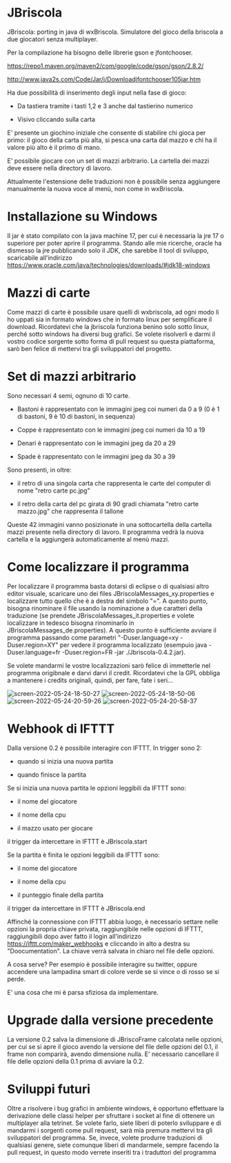 # JBriscola
JBriscola: porting in java di wxBriscola. Simulatore del gioco della briscola a due giocatori senza multiplayer.

Per la compilazione ha bisogno delle librerie gson e jfontchooser.

https://repo1.maven.org/maven2/com/google/code/gson/gson/2.8.2/

http://www.java2s.com/Code/Jar/j/Downloadjfontchooser105jar.htm

Ha due possibilità di inserimento degli input nella fase di gioco:

- Da tastiera tramite i tasti 1,2 e 3 anche dal tastierino numerico

- Visivo cliccando sulla carta


E' presente  un giochino iniziale che consente di stabilire chi gioca per primo: il gioco della carta più alta, si pesca una carta dal mazzo e chi ha il valore più alto è il primo di mano.

E' possibile giocare con un set di mazzi arbitrario. La cartella dei mazzi deve essere nella directory di lavoro.

Attualmente l'estensione delle traduzioni non è possibile senza aggiungere manualmente la nuova voce al menù, non come in wxBriscola.

# Installazione su Windows
Il jar è stato compilato con la java machine 17, per cui è necessaria la jre 17 o superiore per poter aprire il programma.
Stando alle mie ricerche, oracle ha dismesso la jre pubblicando solo il JDK, che sarebbe il tool di sviluppo, scaricabile all'indirizzo https://www.oracle.com/java/technologies/downloads/#jdk18-windows

# Mazzi di carte
Come mazzi di carte è possibile usare quelli di wxbriscola, ad ogni modo li ho uppati sia in formato windows che in formato linux per semplificare il download.
Ricordatevi che la jbriscola funziona benino solo sotto linux, perché sotto windows ha diversi bug grafici.
Se volete risolverli e darmi il vostro codice sorgente sotto forma di pull request su questa piattaforma, sarò ben felice di mettervi tra gli sviluppatori del progetto.

# Set di mazzi arbitrario
Sono necessari 4 semi, ognuno di 10 carte.
- Bastoni è rappresentato con le immagini jpeg coi numeri da 0 a 9 (0 è 1 di bastoni, 9 è 10 di bastoni, in sequenza)

- Coppe è rappresentato con le immagini jpeg coi numeri da 10 a 19

- Denari è rappresentato con le immagini jpeg da 20 a 29

- Spade è rappresentato con le immagini jpeg da 30 a 39

Sono presenti, in oltre:
- il retro di una singola carta che rappresenta le carte del computer di nome "retro carte pc.jpg"

- il retro della carta del pc girata di 90 gradi chiamata "retro carte mazzo.jpg" che rappresenta il tallone

Queste 42 immagini vanno posizionate in una sottocartella della cartella mazzi presente nella directory di lavoro.
Il programma vedrà la nuova cartella e la aggiungerà automaticamente al menù mazzi.

# Come localizzare il programma

Per localizzare il programma basta dotarsi di eclipse o di qualsiasi altro editor visuale, scaricare uno dei files JBriscolaMessages_xy.properties e localizzare tutto quello che è a destra del simbolo "=".
A questo punto, bisogna rinominare il file usando la nominazione a due caratteri della traduzione (se prendete JBriscolaMessages_it.properties e volete localizzare in tedesco bisogna rinominarlo in JBriscolaMessages_de.properties).
A questo punto è sufficiente avviare il programma passando come parametri "-Duser.language=xy -Duser.region=XY" per vedere il programma localizzato (esempuio java -Duser.language=fr -Duser.region=FR -jar ./Jbriscola-0.4.2.jar).

Se volete mandarmi le vostre localizzazioni sarò felice di immetterle nel programma origibnale e darvi darvi il credit.
Ricordatevi che la GPL obbliga a mantenere i credits originali, quindi, per fare, fate i seri...

![screen-2022-05-24-18-50-27](https://user-images.githubusercontent.com/49764967/170090089-8b48e119-b08d-4f8f-968e-f528b01891a8.png)
![screen-2022-05-24-18-50-06](https://user-images.githubusercontent.com/49764967/170090097-71f70454-08b5-472d-ac62-097a053ed222.png)
![screen-2022-05-24-20-59-26](https://user-images.githubusercontent.com/49764967/170112161-e61a6ba2-caf0-445a-bd1f-3e19e5a57555.png)
![screen-2022-05-24-20-58-37](https://user-images.githubusercontent.com/49764967/170112169-29b7087e-4673-4d1c-92db-189b46b17840.png)


# Webhook di IFTTT
Dalla versione 0.2 è possibile interagire con IFTTT.
In trigger sono 2:

- quando si inizia una nuova partita

- quando finisce la partita

Se si inizia una nuova partita le opzioni leggibili da IFTTT sono:

- il nome del giocatore

- il nome della cpu

- il mazzo usato per giocare

il trigger da intercettare in IFTTT è JBriscola.start

Se la partita è finita le opzioni leggibili da IFTTT sono:

- il nome del giocatore

- il nome della cpu

- il punteggio finale della partita

il trigger da intercettare in IFTTT è JBriscola.end

Affinché la connessione con IFTTT abbia luogo, è necessario settare nelle opzioni la propria chiave privata, raggiungibile nelle opzioni di IFTTT, raggiungibili dopo aver fatto il login all'indirizzo https://ifttt.com/maker_webhooks e cliccando in alto a destra su "Doocumentation".
La chiave verrà salvata in chiaro nel file delle opzioni.

A cosa serve? Per esempio è possibile interagire su twitter, oppure accendere una lampadina smart di colore verde se si vince o di rosso se si perde.

E' una cosa che mi è parsa sfiziosa da implementare.

# Upgrade dalla versione precedente
La versione 0.2 salva la dimensione di JBriscoFrame calcolata nelle opzioni, per cui se si apre il gioco avendo la versione del file delle opzioni del 0.1, il frame non comparirà, avendo dimensione nulla.
E' necessario cancellare il file delle opzioni della 0.1 prima di avviare la 0.2.

# Sviluppi futuri
Oltre a risolvere i bug grafici in ambiente windows, è opportuno effettuare la derivazione delle classi helper per sfruttare i socket al fine di ottenere un multiplayer alla tetrinet.
Se volete farlo, siete liberi di poterlo sviluppare e di mandarmi i sorgenti come pull request, sarà mia premura mettervi tra gli sviluppatori del programma.
Se, invece, volete produrre traduzioni di qualsiasi genere, siete comunque liberi di mandarmele, sempre facendo la pull request, in questo modo verrete inseriti tra i traduttori del programma

